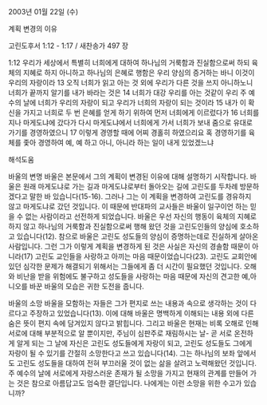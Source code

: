 2003년 01월 22일 (수)

계획 변경의 이유



고린도후서 1:12 - 1:17 / 새찬송가 497 장


1:12 우리가 세상에서 특별히 너희에게 대하여 하나님의 거룩함과 진실함으로써 하되 육체의 지혜로 하지 아니하고 하나님의 은혜로 행함은 우리 양심의 증거하는 바니 이것이 우리의 자랑이라 
13 오직 너희가 읽고 아는 것 외에 우리가 다른 것을 쓰지 아니하노니 너희가 끝까지 알기를 내가 바라는 것은 
14 너희가 대강 우리를 아는 것같이 우리 주 예수의 날에 너희가 우리의 자랑이 되고 우리가 너희의 자랑이 되는 것이라 
15 내가 이 확신을 가지고 너희로 두 번 은혜를 얻게 하기 위하여 먼저 너희에게 이르렀다가 
16 너희를 지나 마게도냐에 갔다가 다시 마게도냐에서 너희에게 가서 너희가 보내 줌으로 유대로 가기를 경영하였으니 
17 이렇게 경영할 때에 어찌 경홀히 하였으리요 혹 경영하기를 육체를 좇아 경영하여 예, 예 하고 아니, 아니라 하는 일이 내게 있었겠느냐

해석도움





바울의 변명 
바울은 본문에서 그의 계획이 변경된 이유에 대해 설명하기 시작합니다. 바울은 원래 마게도냐로 가는 길과 마게도냐로부터 돌아오는 길에 고린도를 두차례 방문하겠다고 말한 바 있습니다(15-16). 그러나 그는 이 계획을 변경하여 고린도를 경유하지 않고 마게도냐로 갔던 것입니다. 이 때문에 반대파의 교사들은 바울이 일구이언 하는 믿을 수 없는 사람이라고 선전하게 되었습니다. 바울은 우선 자신의 행동이 육체의 지혜로 하지 않고 하나님의 거룩함과 진실함으로써 행해 왔던 것을 고린도인들의 양심에 호소하고 있습니다(12). 참으로 바울은 고린도 성도들의 양심이 증명하는데로 진실하게 살아온 사람입니다. 그런 그가 이렇게 계획을 변경하게 된 것은 사실은 자신의 경솔함 때문이 아니라(17) 고린도 교인들을 사랑하고 아끼는 마음 때문이었습니다(23). 고린도 교회안에 있던 심각한 문제가 해결되기 위해서는 그들에게 좀 더 시간이 필요했던 것입니다. 오해와 비난을 받을 위험에도 불구하고 성도들을 사랑하는 마음 때문에 자신의 견고한 예,아니오를 바꾼 바울의 모습은 귀한 도전을 줍니다. 



바울의 소망 
바울을 모함하는 자들은 그가 편지로 쓰는 내용과 속으로 생각하는 것이 다르다고 주장하고 있었습니다(13). 이에 대해 바울은 명백하게 이해되는 내용 외에 다른 숨은 뜻이 편지 속에 담겨있지 않다고 밝힙니다. 그리고 바울은 현재는 비록 오해로 인해 서로에 대해 부분적으로 알 뿐이지만, 주님이 심판주로 재림하시는 날- 곧 서로 온전하게 알게 되는 그 날에 자신은 고린도 성도들에게 자랑이 되고, 고린도 성도들도 그에게 자랑이 될 수 있기를 간절히 소망한다고 쓰고 있습니다(14). 그는 하나님의 보좌 앞에서도 고린도 성도들을 대하여 전혀 부끄러울 것이 없는 삶을 살려고 노력해왔던 것입니다. 주 예수의 날에 서로에게 자랑스러운 존재가 될 소망을 가지고 현재의 관계를 만들어 가는 것은 참으로 아름답고도 엄숙한 결단입니다. 나에게는 이런 소망을 위한 수고가 있습니까?
